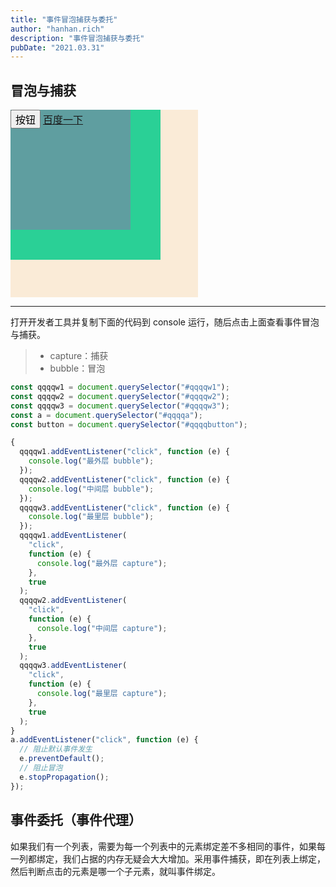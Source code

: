 ```yaml
---
title: "事件冒泡捕获与委托"
author: "hanhan.rich"
description: "事件冒泡捕获与委托"
pubDate: "2021.03.31"
---
```


## 冒泡与捕获

<style>
  #qqqqw1 {
    width: 300px;
    height: 300px;
    background-color: antiquewhite;
  }

  #qqqqw2 {
    width: 80%;
    height: 80%;
    background-color: #2ad096;
  }

  #qqqqw3 {
    width: 80%;
    height: 80%;
    background-color: cadetblue;
  }

  #qqqqbutton, #qqqqa {
    font-size: 1rem;
  }
</style>

<div id="qqqqw1">
  <div id="qqqqw2">
    <div id="qqqqw3">
      <button id="qqqqbutton">按钮</button>
      <a href="https://www.baidu.com" id="qqqqa">百度一下</a>
    </div>
  </div>
</div>

---

打开开发者工具并复制下面的代码到 console 运行，随后点击上面查看事件冒泡与捕获。

> - capture：捕获
> - bubble：冒泡

```javascript
const qqqqw1 = document.querySelector("#qqqqw1");
const qqqqw2 = document.querySelector("#qqqqw2");
const qqqqw3 = document.querySelector("#qqqqw3");
const a = document.querySelector("#qqqqa");
const button = document.querySelector("#qqqqbutton");

{
  qqqqw1.addEventListener("click", function (e) {
    console.log("最外层 bubble");
  });
  qqqqw2.addEventListener("click", function (e) {
    console.log("中间层 bubble");
  });
  qqqqw3.addEventListener("click", function (e) {
    console.log("最里层 bubble");
  });
  qqqqw1.addEventListener(
    "click",
    function (e) {
      console.log("最外层 capture");
    },
    true
  );
  qqqqw2.addEventListener(
    "click",
    function (e) {
      console.log("中间层 capture");
    },
    true
  );
  qqqqw3.addEventListener(
    "click",
    function (e) {
      console.log("最里层 capture");
    },
    true
  );
}
a.addEventListener("click", function (e) {
  // 阻止默认事件发生
  e.preventDefault();
  // 阻止冒泡
  e.stopPropagation();
});
```

## 事件委托（事件代理）

如果我们有一个列表，需要为每一个列表中的元素绑定差不多相同的事件，如果每一列都绑定，我们占据的内存无疑会大大增加。采用事件捕获，即在列表上绑定，然后判断点击的元素是哪一个子元素，就叫事件绑定。
